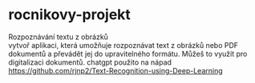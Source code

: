 # rocnikovy-projekt
Rozpoznávání textu z obrázků <br>
vytvoř aplikaci, která umožňuje rozpoznávat text z obrázků nebo PDF dokumentů a převádět jej do upravitelného formátu. Můžeš to využít pro digitalizaci dokumentů.
chatgpt použito na nápad
https://github.com/rjnp2/Text-Recognition-using-Deep-Learning
